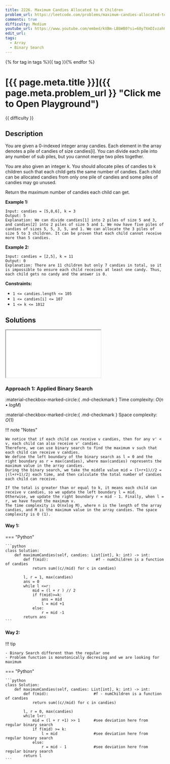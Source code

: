 ```yaml
---
title: 2226. Maximum Candies Allocated to K Children
problem_url: https://leetcode.com/problems/maximum-candies-allocated-to-k-children/
comments: true
difficulty: Medium
youtube_url: https://www.youtube.com/embed/kVBm-LBbWB0?si=60y7XmDIvzahGNfA
edit_url:
tags:
  - Array
  - Binary Search
---
```


<!-- problem:start -->

{% for tag in tags %}<span class="md-tag">{{ tag }}</span>{% endfor %}

# [{{ page.meta.title }}]({{ page.meta.problem_url }} "Click me to Open Playground")

<span class="md-tag md-tag--{{ difficulty | lower }}">{{ difficulty }}</span>

## **Description**

<!-- description:start -->

You are given a 0-indexed integer array candies. Each element in the array denotes a pile of candies of size candies[i]. You can divide each pile into any number of sub piles, but you cannot merge two piles together.

You are also given an integer k. You should allocate piles of candies to k children such that each child gets the same number of candies. Each child can be allocated candies from only one pile of candies and some piles of candies may go unused.

Return the maximum number of candies each child can get.

**Example 1:**

```
Input: candies = [5,8,6], k = 3
Output: 5
Explanation: We can divide candies[1] into 2 piles of size 5 and 3, and candies[2] into 2 piles of size 5 and 1. We now have five piles of candies of sizes 5, 5, 3, 5, and 1. We can allocate the 3 piles of size 5 to 3 children. It can be proven that each child cannot receive more than 5 candies.
```

**Example 2:**

```
Input: candies = [2,5], k = 11
Output: 0
Explanation: There are 11 children but only 7 candies in total, so it is impossible to ensure each child receives at least one candy. Thus, each child gets no candy and the answer is 0.
```

**Constraints:**

- `1 <= candies.length <= 105`
- `1 <= candies[i] <= 107`
- `1 <= k <= 1012`

<!-- description:end -->

## **Solutions**

<!-- vide solution:start -->

<div class="video-container">
  <iframe src="{{youtube_url}}" title="YouTube video player" allow="accelerometer; autoplay; clipboard-write; encrypted-media; gyroscope; picture-in-picture; web-share" referrerpolicy="strict-origin-when-cross-origin" allowfullscreen></iframe>
</div>

<!-- vide solution: end -->

<!-- solution:start -->

### Approach 1: Applied Binary Search

:material-checkbox-marked-circle:{ .md-checkmark } Time complexity: $O(n•log M)$

:material-checkbox-marked-circle:{ .md-checkmark } Space complexity: $O(1)$

!!! note "Notes"

    We notice that if each child can receive v candies, then for any v' < v, each child can also receive v' candies.
    Therefore, we can use binary search to find the maximum v such that each child can receive v candies.
    We define the left boundary of the binary search as l = 0 and the right boundary as r = max(candies), where max(candies) represents the maximum value in the array candies.
    During the binary search, we take the middle value mid = (l+r+1)//2 = ⌊(l+r+1)/2⌋ each time, and then calculate the total number of candies each child can receive.

    If the total is greater than or equal to k, it means each child can receive v candies, so we update the left boundary l = mid.
    Otherwise, we update the right boundary r = mid - 1. Finally, when l = r, we have found the maximum v.
    The time complexity is O(nxlog M), where n is the length of the array candies, and M is the maximum value in the array candies. The space complexity is O (1).

<!-- tabs:start -->

#### Way 1:

=== "Python"

    ```python
    class Solution:
        def maximumCandies(self, candies: List[int], k: int) -> int:
            def f(mid):                     #f - numChildren is a function of candies
                return sum((c//mid) for c in candies)

            l, r = 1, max(candies)
            ans = 0
            while l <=r:
                mid = (l + r ) // 2
                if f(mid)>=k:
                    ans = mid
                    l = mid +1
                else:
                    r = mid -1
            return ans
    ```

#### Way 2:

!!! tip

    - Binary Search different than the regular one
    - Problem function is monotonically decresing and we are looking for maximum

=== "Python"

    ```python
    class Solution:
        def maximumCandies(self, candies: List[int], k: int) -> int:
            def f(mid):                    #f - numChildren is a function of candies
                return sum((c//mid) for c in candies)

            l, r = 0, max(candies)
            while l<r:
                mid = (l + r +1) >> 1      #see deviation here from regular binary search
                if f(mid) >= k:
                    l = mid                #see deviation here from regular binary search
                else:
                    r = mid - 1            #see deviation here from regular binary search
            return l
    ```

<!-- tabs:end -->

<!-- solution:end -->

<!-- problem:end -->
